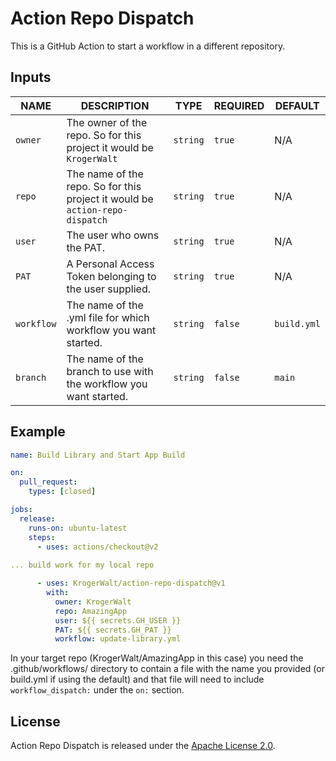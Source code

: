 # Action Repo Dispatch

This is a GitHub Action to start a workflow in a different repository.

## Inputs

|   NAME    |                            DESCRIPTION                                       |   TYPE   | REQUIRED |   DEFAULT   |
|-----------|------------------------------------------------------------------------------|----------|----------|-------------|
| `owner`   | The owner of the repo. So for this project it would be `KrogerWalt`          | `string` | `true`   | N/A         |
| `repo`    | The name of the repo. So for this project it would be `action-repo-dispatch` | `string` | `true`   | N/A         |
| `user`    | The user who owns the PAT.                                                   | `string` | `true`   | N/A         |
| `PAT`     | A Personal Access Token belonging to the user supplied.                      | `string` | `true`   | N/A         |
| `workflow` | The name of the .yml file for which workflow you want started.                 | `string` | `false`  | `build.yml` |
| `branch`  | The name of the branch to use with the workflow you want started.             | `string` | `false`  | `main`      |


## Example

```yaml
name: Build Library and Start App Build

on:
  pull_request:
    types: [closed]

jobs:
  release:
    runs-on: ubuntu-latest
    steps:
      - uses: actions/checkout@v2
      
... build work for my local repo

      - uses: KrogerWalt/action-repo-dispatch@v1
        with:
          owner: KrogerWalt
          repo: AmazingApp
          user: ${{ secrets.GH_USER }}
          PAT: ${{ secrets.GH_PAT }}
          workflow: update-library.yml

```

In your target repo (KrogerWalt/AmazingApp in this case) you need the 
.github/workflows/ directory to contain a file with the name you provided
(or build.yml if using the default) and that file will need to include 
`workflow_dispatch:` under the `on:` section.

## License

Action Repo Dispatch is released under the [Apache License 2.0](./LICENSE).

